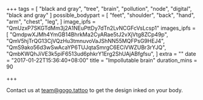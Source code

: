 +++
tags = [
  "black and gray",
  "tree",
  "brain",
  "pollution",
  "node",
  "digital",
  "black and gray"
]
possible_bodypart = [
  "feet",
  "shoulder",
  "back",
  "hand",
  "arm",
  "chest",
  "leg",
]
image_ipfs = "QmUzxP7SKGTdMm3j2A1NEuPttDy7dTn2LvNCGFcVsLcsp1"
images_ipfs = [
  "QmdpwXJMh4YmGB14BhrkMa2CyARae5tJ2vXjVtg8ZCp49p",
  "QmV5hjTrQG13CjVQzHu3tmnuvoVaJShNN55MQFPsG9HEJ4",
  "QmS9ako56d3wSwAcaYP6TUJqtaSmrgC6ECiVWZUBr3rYJQ",
  "QmbKWQhJiVE3k5piF6513ud6phkrY1Erg2ShUAjABfgfsu",
]
extra = ""
date = "2017-01-22T15:36:40+08:00"
title = "Impollutable brain"
duration_mins = 90

+++

Contact us at <a href="email:team@gogo.tattoo">team@gogo.tattoo</a> to get the design inked on your body.
